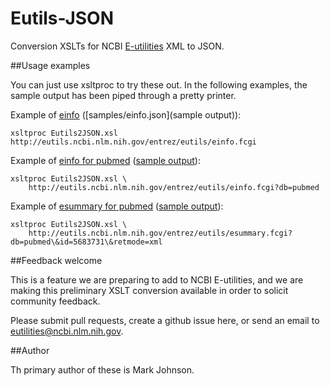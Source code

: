 Eutils-JSON
===========

Conversion XSLTs for NCBI [E-utilities](http://www.ncbi.nlm.nih.gov/books/NBK25501/) XML to JSON.

##Usage examples

You can just use xsltproc to try these out.  In the following examples, the sample output has been
piped through a pretty printer.

Example of [einfo](http://www.ncbi.nlm.nih.gov/books/NBK25499/#chapter4.EInfo)
([samples/einfo.json](sample output)):

    xsltproc Eutils2JSON.xsl http://eutils.ncbi.nlm.nih.gov/entrez/eutils/einfo.fcgi

Example of [einfo for pubmed](http://www.ncbi.nlm.nih.gov/books/NBK25499/#chapter4.EInfo)
([sample output](samples/einfo.pubmed.json)):

    xsltproc Eutils2JSON.xsl \
        http://eutils.ncbi.nlm.nih.gov/entrez/eutils/einfo.fcgi?db=pubmed

Example of [esummary for pubmed](http://www.ncbi.nlm.nih.gov/books/NBK25499/#chapter4.ESummary)
([sample output](samples/esummary.pubmed.json)):

    xsltproc Eutils2JSON.xsl \
        http://eutils.ncbi.nlm.nih.gov/entrez/eutils/esummary.fcgi?db=pubmed\&id=5683731\&retmode=xml

##Feedback welcome

This is a feature we are preparing to add to NCBI E-utilities, and we are making
this preliminary XSLT conversion available in order to solicit community feedback.

Please submit pull requests, create a github issue here, or send an email to
[eutilities@ncbi.nlm.nih.gov](eutilities@ncbi.nlm.nih.gov).

##Author

Th primary author of these is Mark Johnson.